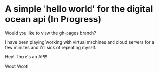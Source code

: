# A simple 'hello world' for the digital ocean api (In Progress)

Would you like to view the gh-pages branch?

I have been playing/working with virtual machines and cloud servers for a few minutes and i'm sick of repeating myself.

Hey! There's an API!!

Woot Woot!
